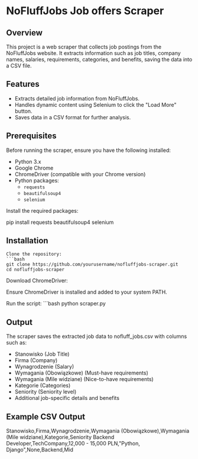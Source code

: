 # NoFluffJobs Job offers Scraper

## Overview
This project is a web scraper that collects job postings from the NoFluffJobs website. It extracts information such as job titles, company names, salaries, requirements, categories, and benefits, saving the data into a CSV file.

## Features
- Extracts detailed job information from NoFluffJobs.
- Handles dynamic content using Selenium to click the "Load More" button.
- Saves data in a CSV format for further analysis.

## Prerequisites
Before running the scraper, ensure you have the following installed:

- Python 3.x
- Google Chrome
- ChromeDriver (compatible with your Chrome version)
- Python packages:
  - `requests`
  - `beautifulsoup4`
  - `selenium`

Install the required packages:

pip install requests beautifulsoup4 selenium

## Installation
    Clone the repository:
    ```bash
    git clone https://github.com/yourusername/nofluffjobs-scraper.git
    cd nofluffjobs-scraper

Download ChromeDriver:

Ensure ChromeDriver is installed and added to your system PATH.

Run the script:
    ```bash
    python scraper.py

## Output
The scraper saves the extracted job data to nofluff_jobs.csv with columns such as:

- Stanowisko (Job Title)
- Firma (Company)
- Wynagrodzenie (Salary)
- Wymagania (Obowiązkowe) (Must-have requirements)
- Wymagania (Mile widziane) (Nice-to-have requirements)
- Kategorie (Categories)
- Seniority (Seniority level)
- Additional job-specific details and benefits

## Example CSV Output

Stanowisko,Firma,Wynagrodzenie,Wymagania (Obowiązkowe),Wymagania (Mile widziane),Kategorie,Seniority
Backend Developer,TechCompany,12,000 - 15,000 PLN,"Python, Django",None,Backend,Mid